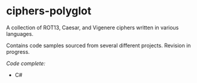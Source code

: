 # ciphers-polyglot
A collection of ROT13, Caesar, and Vigenere ciphers written in various languages.

Contains code samples sourced from several different projects. Revision in progress.

_Code complete:_

* C#

